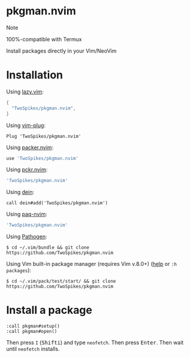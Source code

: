 # pkgman.nvim

> [!Note]
> 100%-compatible with Termux

Install packages directly in your Vim/NeoVim

# Installation

Using [lazy.vim](https://github.com/folke/lazy.nvim):
```lua
{
  "TwoSpikes/pkgman.nvim",
}
```

Using [vim-plug](https://github.com/junegunn/vim-plug):
```vim
Plug 'TwoSpikes/pkgman.nvim'
```

Using [packer.nvim](https://github.com/wbthomason/packer.nvim):
```lua
use 'TwoSpikes/pkgman.nvim'
```

Using [pckr.nvim](https://github.com/lewis6991/pckr.nvim):
```lua
'TwoSpikes/pkgman.nvim'
```

Using [dein](https://github.com/Shougo/dein.vim):
```vim
call dein#add('TwoSpikes/pkgman.nvim')
```

Using [paq-nvim](https://github.com/savq/paq-nvim):
```lua
'TwoSpikes/pkgman.nvim'
```

Using [Pathogen](https://github.com/tpope/vim-pathogen):
```console
$ cd ~/.vim/bundle && git clone https://github.com/TwoSpikes/pkgman.nvim
```

Using Vim built-in package manager (requires Vim v.8.0+) ([help](https://vimhelp.org/repeat.txt.html#packages) or `:h packages`):
```console
$ cd ~/.vim/pack/test/start/ && git clone https://github.com/TwoSpikes/pkgman.nvim
```

# Install a package

```vim
:call pkgman#setup()
:call pkgman#open()
```

Then press `I` (<kbd>Shift</kbd><kbd>i</kbd>) and type `neofetch`. Then press <kbd>Enter</kbd>. Then wait until `neofetch` installs.
